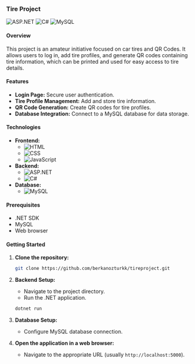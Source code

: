 ### Tire Project

![ASP.NET](https://img.shields.io/badge/ASP.NET-512BD4?style=for-the-badge&logo=dotnet&logoColor=white) ![C#](https://img.shields.io/badge/C%23-239120?style=for-the-badge&logo=c-sharp&logoColor=white) ![MySQL](https://img.shields.io/badge/MySQL-4479A1?style=for-the-badge&logo=mysql&logoColor=white)

#### Overview
This project is an amateur initiative focused on car tires and QR Codes. It allows users to log in, add tire profiles, and generate QR codes containing tire information, which can be printed and used for easy access to tire details.

#### Features
- **Login Page:** Secure user authentication.
- **Tire Profile Management:** Add and store tire information.
- **QR Code Generation:** Create QR codes for tire profiles.
- **Database Integration:** Connect to a MySQL database for data storage.

#### Technologies
- **Frontend:**
  - ![HTML](https://img.shields.io/badge/HTML-E34F26?style=for-the-badge&logo=html5&logoColor=white)
  - ![CSS](https://img.shields.io/badge/CSS-1572B6?style=for-the-badge&logo=css3&logoColor=white)
  - ![JavaScript](https://img.shields.io/badge/JavaScript-F7DF1E?style=for-the-badge&logo=javascript&logoColor=black)
- **Backend:**
  - ![ASP.NET](https://img.shields.io/badge/ASP.NET-512BD4?style=for-the-badge&logo=dotnet&logoColor=white)
  - ![C#](https://img.shields.io/badge/C%23-239120?style=for-the-badge&logo=c-sharp&logoColor=white)
- **Database:**
  - ![MySQL](https://img.shields.io/badge/MySQL-4479A1?style=for-the-badge&logo=mysql&logoColor=white)

#### Prerequisites
- .NET SDK
- MySQL
- Web browser

#### Getting Started
1. **Clone the repository:**
   ```bash
   git clone https://github.com/berkanozturkk/tireproject.git
   ```
2. **Backend Setup:**
   - Navigate to the project directory.
   - Run the .NET application.
   ```bash
   dotnet run
   ```
3. **Database Setup:**
   - Configure MySQL database connection.

4. **Open the application in a web browser:**
   - Navigate to the appropriate URL (usually `http://localhost:5000`).

